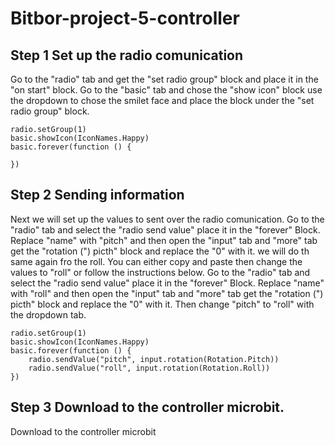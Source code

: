 # Bitbor-project-5-controller

## Step 1 Set up the radio comunication
Go to the "radio" tab and get the "set radio group" block and place it in the "on start" block.
Go to the "basic" tab and chose the "show icon" block use the dropdown to chose the smilet face and place the block under the "set radio group" block.

```block
radio.setGroup(1)
basic.showIcon(IconNames.Happy)
basic.forever(function () {
	
})
```

## Step 2 Sending information
Next we will set up the values to sent over the radio comunication.
Go to the "radio" tab and select the "radio send value" place it in the "forever" Block.
Replace "name" with "pitch" and then open the "input" tab and "more" tab get the "rotation (") picth" block and replace the "0" with it. 
we will do th same again fro the roll. You can either copy and paste then change the values to "roll" or follow the instructions below.
Go to the "radio" tab and select the "radio send value" place it in the "forever" Block.
Replace "name" with "roll" and then open the "input" tab and "more" tab get the "rotation (") picth" block and replace the "0" with it. Then change "pitch" to "roll" with the dropdown tab.

```block
radio.setGroup(1)
basic.showIcon(IconNames.Happy)
basic.forever(function () {
    radio.sendValue("pitch", input.rotation(Rotation.Pitch))
    radio.sendValue("roll", input.rotation(Rotation.Roll))
})
```
## Step 3 Download to the controller microbit.
Download to the controller microbit
